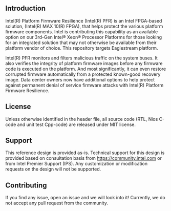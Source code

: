 ## Introduction

Intel(R) Platform Firmware Resilience (Intel(R) PFR) is an Intel FPGA-based solution, (Intel(R) MAX 10(R) FPGA), that helps protect the various platform firmware components. Intel is contributing this capability as an available option on our 3rd-Gen Intel® Xeon® Processor Platforms for those looking for an integrated solution that may not otherwise be available from their platform vendor of choice. This repository targets Eaglestream platform.

Intel(R) PFR monitors and filters malicious traffic on the system buses. It also verifies the integrity of platform firmware images before any firmware code is executed on the platform.  And most significantly, it can even restore corrupted firmware automatically from a protected known-good recovery image. Data center owners now have additional options to help protect against permanent denial of service firmware attacks with Intel(R) Platform Firmware Resilience.

## License
Unless otherwise identified in the header file, all source code (RTL, Nios C-code and unit test Cpp-code) are released under MIT license. 

## Support
This reference design is provided as-is. Technical support for this design is provided based on consultation basis from https://community.intel.com  or from Intel Premier Support (IPS). Any customization or modification requests on the design will not be supported. 

## Contributing

If you find any issue, open an issue and we will look into it! Currently, we do not accept any pull request from the community.
